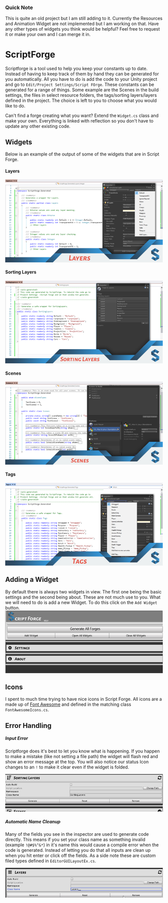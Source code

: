### Quick Note
This is quite an old project but I am still adding to it. Currently the Resources and Animation Widget are not implemented but I am working on that. 
Have any other types of widgets you think would be helpful? Feel free to request it or make your own and I can merge it in. 

# ScriptForge

Scriptforge is a tool used to help you keep your constants up to date. Instead of having to keep track of them by hand they can be generated for you automatically. All you have to do is add the code to your Unity project and go to `Edit/Project Settings/Script FOrge`. These constants can be generated for a range of things. Some example are the Scenes in the build settings, the files in select resource folders, the tags/sorting layers/layers defined in the project. The choice is left to you to choose what you would like to do. 

Can't find a forge creating what you want? Extend the `Widget.cs` class and make your own. Everything is linked with reflection so you don't have to update any other existing code. 


## Widgets
Below is an example of the output of some of the widgets that are in Script Forge.

#### Layers 
![](./docs/imgs/Layers.png)

#### Sorting Layers 
![](./docs/imgs/SortingLayers.png)

#### Scenes 
![](./docs/imgs/Scenes.png)

#### Tags 
![](./docs/imgs/Tags.png)

## Adding a Widget

By default there is always two widgets in view. The first one being the basic settings and the second being about. These are not much use to you. What we will need to do is add a new Widget. To do this click on the `Add Widget` button. 
![](./docs/gifs/AddWidgetMenu.gif)







## Icons

I spent to much time trying to have nice icons in Script Forge. All icons are a made up of [Font Awesome](http://fontawesome.io/) and defined in the matching class `FontAwesomeIcons.cs`.


## Error Handling

##### Input Error
Scriptforge does it's best to let you know what is happening. If you happen to make a mistake (like not setting a file path) the widget will flash red and show an error message at the top. You will also notice our status Icon changes to an `!` to make it clear even if the widget is folded.


![](./docs/gifs/Errors.gif)

##### Automatic Name Cleanup

Many of the fields you see in the inspector are used to generate code directly. This means if you set your class name as something invalid (example `!@#$%^&*`) in it's name this would cause a compile error when the code is generated. Instead of letting you do that all inputs are clean up when you hit enter or click off the fields. As a side note these are custom filed types defined in `EditorGUILayoutEx.cs`.


![](./docs/gifs/NameCleanups.gif)
